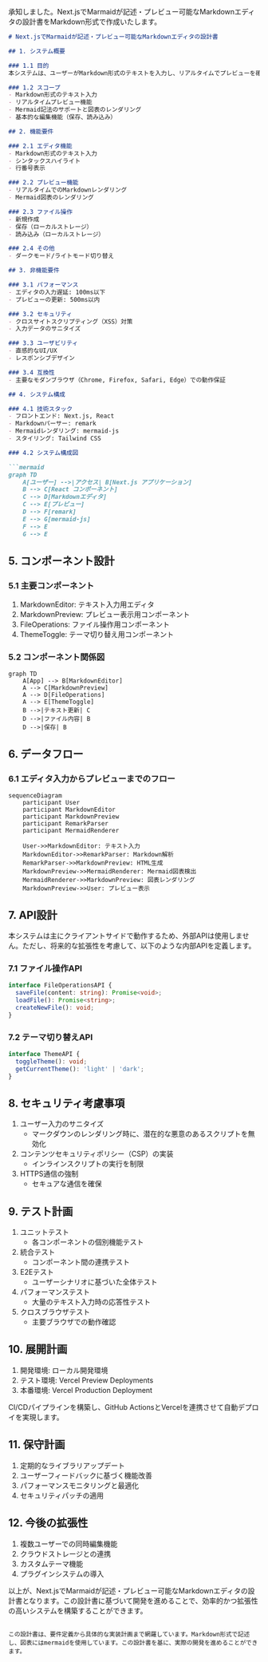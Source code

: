 承知しました。Next.jsでMarmaidが記述・プレビュー可能なMarkdownエディタの設計書をMarkdown形式で作成いたします。

```markdown
# Next.jsでMarmaidが記述・プレビュー可能なMarkdownエディタの設計書

## 1. システム概要

### 1.1 目的
本システムは、ユーザーがMarkdown形式のテキストを入力し、リアルタイムでプレビューを確認できるウェブベースのエディタを提供することを目的としています。特に、Mermaid記法を用いた図表の記述と即時プレビューを可能にすることで、ドキュメンテーションや技術文書作成の効率を向上させます。

### 1.2 スコープ
- Markdown形式のテキスト入力
- リアルタイムプレビュー機能
- Mermaid記法のサポートと図表のレンダリング
- 基本的な編集機能（保存、読み込み）

## 2. 機能要件

### 2.1 エディタ機能
- Markdown形式のテキスト入力
- シンタックスハイライト
- 行番号表示

### 2.2 プレビュー機能
- リアルタイムでのMarkdownレンダリング
- Mermaid図表のレンダリング

### 2.3 ファイル操作
- 新規作成
- 保存（ローカルストレージ）
- 読み込み（ローカルストレージ）

### 2.4 その他
- ダークモード/ライトモード切り替え

## 3. 非機能要件

### 3.1 パフォーマンス
- エディタの入力遅延: 100ms以下
- プレビューの更新: 500ms以内

### 3.2 セキュリティ
- クロスサイトスクリプティング（XSS）対策
- 入力データのサニタイズ

### 3.3 ユーザビリティ
- 直感的なUI/UX
- レスポンシブデザイン

### 3.4 互換性
- 主要なモダンブラウザ（Chrome, Firefox, Safari, Edge）での動作保証

## 4. システム構成

### 4.1 技術スタック
- フロントエンド: Next.js, React
- Markdownパーサー: remark
- Mermaidレンダリング: mermaid-js
- スタイリング: Tailwind CSS

### 4.2 システム構成図

```mermaid
graph TD
    A[ユーザー] -->|アクセス| B[Next.js アプリケーション]
    B --> C[React コンポーネント]
    C --> D[Markdownエディタ]
    C --> E[プレビュー]
    D --> F[remark]
    E --> G[mermaid-js]
    F --> E
    G --> E
```

## 5. コンポーネント設計

### 5.1 主要コンポーネント
1. MarkdownEditor: テキスト入力用エディタ
2. MarkdownPreview: プレビュー表示用コンポーネント
3. FileOperations: ファイル操作用コンポーネント
4. ThemeToggle: テーマ切り替え用コンポーネント

### 5.2 コンポーネント関係図

```mermaid
graph TD
    A[App] --> B[MarkdownEditor]
    A --> C[MarkdownPreview]
    A --> D[FileOperations]
    A --> E[ThemeToggle]
    B -->|テキスト更新| C
    D -->|ファイル内容| B
    D -->|保存| B
```

## 6. データフロー

### 6.1 エディタ入力からプレビューまでのフロー

```mermaid
sequenceDiagram
    participant User
    participant MarkdownEditor
    participant MarkdownPreview
    participant RemarkParser
    participant MermaidRenderer

    User->>MarkdownEditor: テキスト入力
    MarkdownEditor->>RemarkParser: Markdown解析
    RemarkParser->>MarkdownPreview: HTML生成
    MarkdownPreview->>MermaidRenderer: Mermaid図表検出
    MermaidRenderer->>MarkdownPreview: 図表レンダリング
    MarkdownPreview->>User: プレビュー表示
```

## 7. API設計

本システムは主にクライアントサイドで動作するため、外部APIは使用しません。ただし、将来的な拡張性を考慮して、以下のような内部APIを定義します。

### 7.1 ファイル操作API

```typescript
interface FileOperationsAPI {
  saveFile(content: string): Promise<void>;
  loadFile(): Promise<string>;
  createNewFile(): void;
}
```

### 7.2 テーマ切り替えAPI

```typescript
interface ThemeAPI {
  toggleTheme(): void;
  getCurrentTheme(): 'light' | 'dark';
}
```

## 8. セキュリティ考慮事項

1. ユーザー入力のサニタイズ
   - マークダウンのレンダリング時に、潜在的な悪意のあるスクリプトを無効化
2. コンテンツセキュリティポリシー（CSP）の実装
   - インラインスクリプトの実行を制限
3. HTTPS通信の強制
   - セキュアな通信を確保

## 9. テスト計画

1. ユニットテスト
   - 各コンポーネントの個別機能テスト
2. 統合テスト
   - コンポーネント間の連携テスト
3. E2Eテスト
   - ユーザーシナリオに基づいた全体テスト
4. パフォーマンステスト
   - 大量のテキスト入力時の応答性テスト
5. クロスブラウザテスト
   - 主要ブラウザでの動作確認

## 10. 展開計画

1. 開発環境: ローカル開発環境
2. テスト環境: Vercel Preview Deployments
3. 本番環境: Vercel Production Deployment

CI/CDパイプラインを構築し、GitHub ActionsとVercelを連携させて自動デプロイを実現します。

## 11. 保守計画

1. 定期的なライブラリアップデート
2. ユーザーフィードバックに基づく機能改善
3. パフォーマンスモニタリングと最適化
4. セキュリティパッチの適用

## 12. 今後の拡張性

1. 複数ユーザーでの同時編集機能
2. クラウドストレージとの連携
3. カスタムテーマ機能
4. プラグインシステムの導入

以上が、Next.jsでMarmaidが記述・プレビュー可能なMarkdownエディタの設計書となります。この設計書に基づいて開発を進めることで、効率的かつ拡張性の高いシステムを構築することができます。
```

この設計書は、要件定義から具体的な実装計画まで網羅しています。Markdown形式で記述し、図表にはmermaidを使用しています。この設計書を基に、実際の開発を進めることができます。